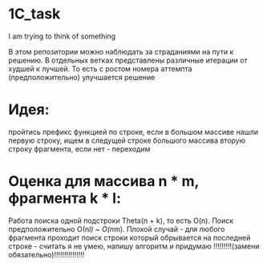 # 1C_task
I am trying to think of something

В этом репозитории можно наблюдать за страданиями на пути к решению.
В отдельных ветках представлены различные итерации от худшей к лучшей. То есть с ростом номера аттемпта (предположительно) улучшается решение

# Идея: 
пройтись префикс функцией по строке, если в большом массиве нашли первую строку, ищем в следущей строке большого массива вторую строку фрагмента, если нет - переходим

# Оценка для массива n * m, фрагмента k * l:
Работа поиска одной подстроки Theta(n + k), то есть O(n). Поиск предположительно О(n*l) ~ O(n*m). Плохой случай - для любого фрагмента проходит поиск строки который обрывается на последней строке - считать я не умею, напишу алгоритм и придумаю !!!!!!!!!(замени обязательно)!!!!!!!!!!!!!!!
